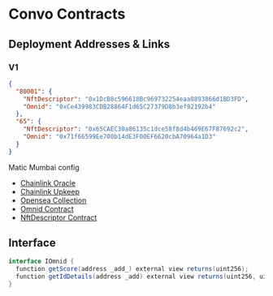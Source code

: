 # Convo Contracts

## Deployment Addresses & Links

### V1

```json
{
  "80001": {
    "NftDescriptor": "0x1DcB8c596618Bc969732254eaa0893866d1BD3FD",
    "Omnid": "0xCe439983CDB28864F1d65C27379D8b3ef92192b4"
  },
  "65": {
    "NftDescriptor": "0x65CAEC30a86135c1dce58f8d4b469E67F87692c2",
    "Omnid": "0x71f66599Ee700b14dE3F00EF6620cbA70964a1D3"
  }
}
```

Matic Mumbai config
- [Chainlink Oracle](https://market.link/jobs/4002bb77-a1c0-4dcc-8480-9130fa7bb26f)
- [Chainlink Upkeep](https://keepers.chain.link/mumbai/134)
- [Opensea Collection](https://testnets.opensea.io/collection/omnid-49wswfcoyi)
- [Omnid Contract](https://mumbai.polygonscan.com/address/0xCe439983CDB28864F1d65C27379D8b3ef92192b4)
- [NftDescriptor Contract](https://mumbai.polygonscan.com/address/0x1DcB8c596618Bc969732254eaa0893866d1BD3FD)


## Interface
```csharp
interface IOmnid {
  function getScore(address _add_) external view returns(uint256);
  function getIdDetails(address _add) external view returns(uint256, uint256, uint256, bytes32);
}
```
